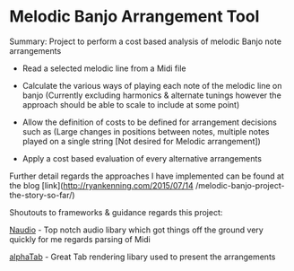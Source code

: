 Melodic Banjo Arrangement Tool
==============================

Summary: Project to perform a cost based analysis of melodic Banjo note arrangements


* Read a selected melodic line from a Midi file

* Calculate the various ways of playing each note of the melodic line on banjo (Currently excluding harmonics & alternate tunings 	however the approach should be able to scale to include at some point)

* Allow the definition of costs to be defined for arrangement decisions such as (Large changes in positions between notes, 			multiple notes played on a single string [Not desired for Melodic arrangement])

* Apply a cost based evaluation of every alternative arrangements

Further detail regards the approaches I have implemented can be found at the blog [link](http://ryankenning.com/2015/07/14
/melodic-banjo-project-the-story-so-far/)

Shoutouts to frameworks & guidance regards this project:

[Naudio](https://github.com/naudio/NAudio) - Top notch audio libary which got things off the ground very quickly for me regards parsing of Midi

[alphaTab](https://github.com/CoderLine/alphaTab) - Great Tab rendering libary used to present the arrangements
